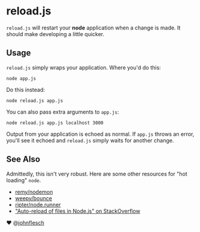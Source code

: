 # reload.js

`reload.js` will restart your **node** application when a change is made. It should make developing a little quicker.

## Usage

`reload.js` simply wraps your application. Where you'd do this:

    node app.js

Do this instead:

    node reload.js app.js

You can also pass extra arguments to `app.js`:

    node reload.js app.js localhost 3000

Output from your application is echoed as normal. If `app.js` throws an error, you'll see it echoed and `reload.js` simply waits for another change.

## See Also

Admittedly, this isn't very robust. Here are some other resources for "hot loading" `node`.

  - [remy/nodemon](http://github.com/remy/nodemon)
  - [weepy/bounce](http://github.com/weepy/bounce)
  - [ripter/node.runner](http://github.com/ripter/node.runner)
  - ["Auto-reload of files in Node.js" on
    StackOverflow](http://stackoverflow.com/questions/1972242/auto-reload-of-files-in-node-js)

♥ @[johnflesch](http://twitter.com/johnflesch)
